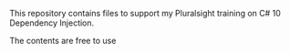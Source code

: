 This repository contains files to support my Pluralsight training on C# 10 Dependency Injection.

The contents are free to use
